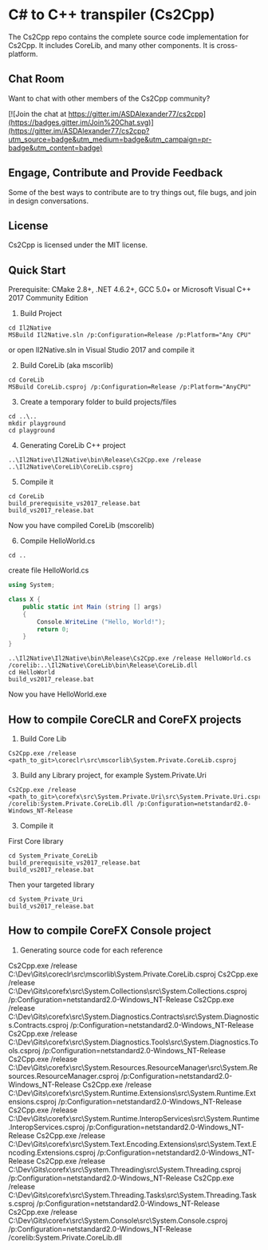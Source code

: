 C# to C++ transpiler (Cs2Cpp)
===========================

The Cs2Cpp repo contains the complete source code implementation for Cs2Cpp. It includes CoreLib, and many other components. It is cross-platform.

Chat Room
---------

Want to chat with other members of the Cs2Cpp community?

[![Join the chat at https://gitter.im/ASDAlexander77/cs2cpp](https://badges.gitter.im/Join%20Chat.svg)](https://gitter.im/ASDAlexander77/cs2cpp?utm_source=badge&utm_medium=badge&utm_campaign=pr-badge&utm_content=badge)

Engage, Contribute and Provide Feedback
---------------------------------------

Some of the best ways to contribute are to try things out, file bugs, and join in design conversations.


License
-------

Cs2Cpp is licensed under the MIT license.

Quick Start
-----------

Prerequisite: CMake 2.8+, .NET 4.6.2+, GCC 5.0+ or Microsoft Visual C++ 2017 Community Edition

1) Build Project

```
cd Il2Native
MSBuild Il2Native.sln /p:Configuration=Release /p:Platform="Any CPU"
```

or open Il2Native.sln in Visual Studio 2017 and compile it

2) Build CoreLib (aka mscorlib)

```
cd CoreLib
MSBuild CoreLib.csproj /p:Configuration=Release /p:Platform="AnyCPU"
```

3) Create a temporary folder to build projects/files

```
cd ..\..
mkdir playground
cd playground
```

4) Generating CoreLib C++ project

```
..\Il2Native\Il2Native\bin\Release\Cs2Cpp.exe /release ..\Il2Native\CoreLib\CoreLib.csproj
```

5) Compile it

```
cd CoreLib
build_prerequisite_vs2017_release.bat 
build_vs2017_release.bat
```

Now you have compiled CoreLib (mscorelib)

6) Compile HelloWorld.cs

```
cd ..
```

create file HelloWorld.cs

```C#
using System;

class X {
	public static int Main (string [] args)
	{
		Console.WriteLine ("Hello, World!");
		return 0;
	}
}
```

```
..\Il2Native\Il2Native\bin\Release\Cs2Cpp.exe /release HelloWorld.cs /corelib:..\Il2Native\CoreLib\bin\Release\CoreLib.dll
cd HelloWorld
build_vs2017_release.bat
```

Now you have HelloWorld.exe


How to compile CoreCLR and CoreFX projects
-----------

1) Build Core Lib

```
Cs2Cpp.exe /release <path_to_git>\coreclr\src\mscorlib\System.Private.CoreLib.csproj
```

3) Build any Library project, for example System.Private.Uri

```
Cs2Cpp.exe /release <path_to_git>\corefx\src\System.Private.Uri\src\System.Private.Uri.csproj /corelib:System.Private.CoreLib.dll /p:Configuration=netstandard2.0-Windows_NT-Release
```

3) Compile it

First Core library

```
cd System_Private_CoreLib
build_prerequisite_vs2017_release.bat 
build_vs2017_release.bat
```

Then your targeted library

```
cd System_Private_Uri
build_vs2017_release.bat
```

How to compile CoreFX Console project
-----------

1) Generating source code for each reference

Cs2Cpp.exe /release C:\Dev\Gits\coreclr\src\mscorlib\System.Private.CoreLib.csproj
Cs2Cpp.exe /release C:\Dev\Gits\corefx\src\System.Collections\src\System.Collections.csproj /p:Configuration=netstandard2.0-Windows_NT-Release
Cs2Cpp.exe /release C:\Dev\Gits\corefx\src\System.Diagnostics.Contracts\src\System.Diagnostics.Contracts.csproj /p:Configuration=netstandard2.0-Windows_NT-Release
Cs2Cpp.exe /release C:\Dev\Gits\corefx\src\System.Diagnostics.Tools\src\System.Diagnostics.Tools.csproj /p:Configuration=netstandard2.0-Windows_NT-Release
Cs2Cpp.exe /release C:\Dev\Gits\corefx\src\System.Resources.ResourceManager\src\System.Resources.ResourceManager.csproj /p:Configuration=netstandard2.0-Windows_NT-Release
Cs2Cpp.exe /release C:\Dev\Gits\corefx\src\System.Runtime.Extensions\src\System.Runtime.Extensions.csproj /p:Configuration=netstandard2.0-Windows_NT-Release
Cs2Cpp.exe /release C:\Dev\Gits\corefx\src\System.Runtime.InteropServices\src\System.Runtime.InteropServices.csproj /p:Configuration=netstandard2.0-Windows_NT-Release
Cs2Cpp.exe /release C:\Dev\Gits\corefx\src\System.Text.Encoding.Extensions\src\System.Text.Encoding.Extensions.csproj /p:Configuration=netstandard2.0-Windows_NT-Release
Cs2Cpp.exe /release C:\Dev\Gits\corefx\src\System.Threading\src\System.Threading.csproj /p:Configuration=netstandard2.0-Windows_NT-Release
Cs2Cpp.exe /release C:\Dev\Gits\corefx\src\System.Threading.Tasks\src\System.Threading.Tasks.csproj /p:Configuration=netstandard2.0-Windows_NT-Release
Cs2Cpp.exe /release C:\Dev\Gits\corefx\src\System.Console\src\System.Console.csproj /p:Configuration=netstandard2.0-Windows_NT-Release /corelib:System.Private.CoreLib.dll
